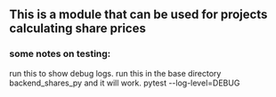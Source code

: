 ## This is a module that can be used for projects calculating share prices

### some notes on testing:
run this to show debug logs. run this in the base directory backend_shares_py and it will work. pytest --log-level=DEBUG